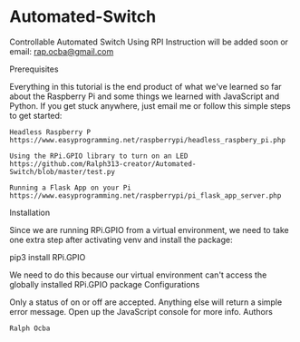 # Automated-Switch
Controllable Automated Switch Using RPI
Instruction will be added soon or email: rap.ocba@gmail.com

Prerequisites

Everything in this tutorial is the end product of what we've learned so far about the Raspberry Pi and some things we learned with JavaScript and Python. If you get stuck anywhere, just email me or follow this simple steps to get started:

    Headless Raspberry P
    https://www.easyprogramming.net/raspberrypi/headless_raspbery_pi.php
    
    Using the RPi.GPIO library to turn on an LED
    https://github.com/Ralph313-creator/Automated-Switch/blob/master/test.py
    
    Running a Flask App on your Pi
    https://www.easyprogramming.net/raspberrypi/pi_flask_app_server.php
    
Installation

Since we are running RPi.GPIO from a virtual environment, we need to take one extra step after activating venv and install the package:

pip3 install RPi.GPIO

We need to do this because our virtual environment can't access the globally installed RPi.GPIO package
Configurations


Only a status of on or off are accepted. Anything else will return a simple error message. Open up the JavaScript console for more info.
Authors

    Ralph Ocba 

